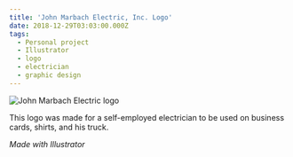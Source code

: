 ```yaml
---
title: 'John Marbach Electric, Inc. Logo'
date: 2018-12-29T03:03:00.000Z
tags:
  - Personal project
  - Illustrator
  - logo
  - electrician
  - graphic design
---
```

![John Marbach Electric logo](/assets/john-marbach-electric-logo.png "John Marbach Electric logo")

This logo was made for a self-employed electrician to be used on business cards, shirts, and his truck.

*Made with Illustrator*